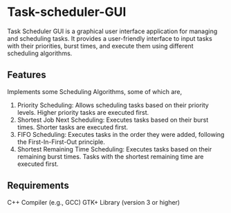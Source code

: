 # Task-scheduler-GUI

Task Scheduler GUI is a graphical user interface application for managing and scheduling tasks. It provides a user-friendly interface to input tasks with their priorities, burst times, and execute them using different scheduling algorithms.

## Features

Implements some Scheduling Algorithms, some of which are,

1. Priority Scheduling: Allows scheduling tasks based on their priority levels. Higher priority tasks are executed first.
2. Shortest Job Next Scheduling: Executes tasks based on their burst times. Shorter tasks are executed first.
3. FIFO Scheduling: Executes tasks in the order they were added, following the First-In-First-Out principle.
4. Shortest Remaining Time Scheduling: Executes tasks based on their remaining burst times. Tasks with the shortest remaining time are executed first.


## Requirements
C++ Compiler (e.g., GCC)
GTK+ Library (version 3 or higher)

